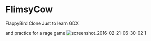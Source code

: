 # FlimsyCow
FlappyBird Clone Just to learn GDX

and practice for a rage  game 
![screenshot_2016-02-21-06-30-02 1](https://cloud.githubusercontent.com/assets/897731/13211179/ce0741e4-d93e-11e5-9492-0ce223340c3a.png)

